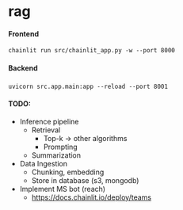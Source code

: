 # rag

#### Frontend
```chainlit run src/chainlit_app.py -w --port 8000```


#### Backend
```uvicorn src.app.main:app --reload --port 8001```
``` ```

#### TODO:
* Inference pipeline
    * Retrieval
        * Top-k -> other algorithms
        * Prompting
    * Summarization
* Data Ingestion
    * Chunking, embedding
    * Store in database (s3, mongodb)
* Implement MS bot (reach)
    * https://docs.chainlit.io/deploy/teams
